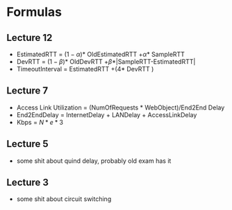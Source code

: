 # Formulas

## Lecture 12
- EstimatedRTT = $(1-\alpha )*$ OldEstimatedRTT $+ \alpha *$ SampleRTT
- DevRTT = $(1-\beta)*$ OldDevRTT $+\beta*$|SampleRTT-EstimatedRTT|
- TimeoutInterval = EstimatedRTT $+(4*$ DevRTT $)$ 

## Lecture 7
- Access Link Utilization = (NumOfRequests * WebObject)/End2End Delay
- End2EndDelay = InternetDelay + LANDelay + AccessLinkDelay
- Kbps = $N *e*3$

## Lecture 5
- some shit about quind delay, probably old exam has it

## Lecture 3
- some shit about circuit switching
